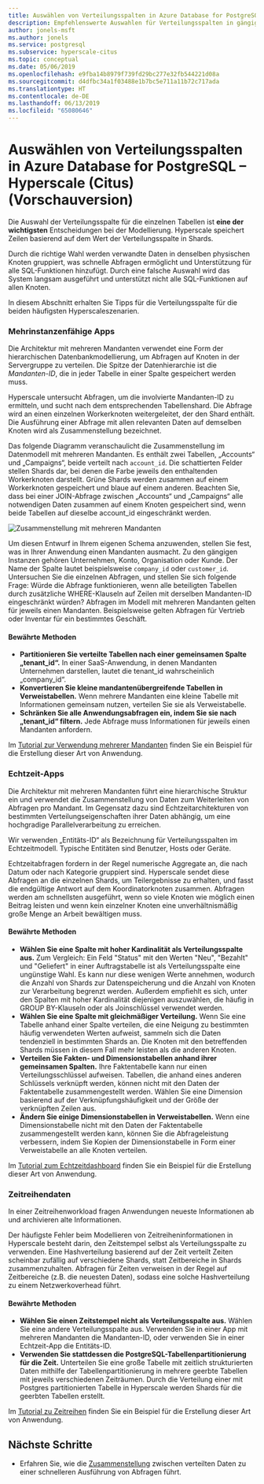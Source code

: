 ```yaml
---
title: Auswählen von Verteilungsspalten in Azure Database for PostgreSQL – Hyperscale (Citus) (Vorschauversion)
description: Empfehlenswerte Auswahlen für Verteilungsspalten in gängigen Hyperscaleszenarien
author: jonels-msft
ms.author: jonels
ms.service: postgresql
ms.subservice: hyperscale-citus
ms.topic: conceptual
ms.date: 05/06/2019
ms.openlocfilehash: e9fba14b8979f739fd29bc277e32fb544221d08a
ms.sourcegitcommit: d4dfbc34a1f03488e1b7bc5e711a11b72c717ada
ms.translationtype: HT
ms.contentlocale: de-DE
ms.lasthandoff: 06/13/2019
ms.locfileid: "65080646"
---
```

# <a name="choose-distribution-columns-in-azure-database-for-postgresql--hyperscale-citus-preview"></a>Auswählen von Verteilungsspalten in Azure Database for PostgreSQL – Hyperscale (Citus) (Vorschauversion)

Die Auswahl der Verteilungsspalte für die einzelnen Tabellen ist **eine der wichtigsten** Entscheidungen bei der Modellierung. Hyperscale speichert Zeilen basierend auf dem Wert der Verteilungsspalte in Shards.

Durch die richtige Wahl werden verwandte Daten in denselben physischen Knoten gruppiert, was schnelle Abfragen ermöglicht und Unterstützung für alle SQL-Funktionen hinzufügt. Durch eine falsche Auswahl wird das System langsam ausgeführt und unterstützt nicht alle SQL-Funktionen auf allen Knoten.

In diesem Abschnitt erhalten Sie Tipps für die Verteilungsspalte für die beiden häufigsten Hyperscaleszenarien.

### <a name="multi-tenant-apps"></a>Mehrinstanzenfähige Apps

Die Architektur mit mehreren Mandanten verwendet eine Form der hierarchischen Datenbankmodellierung, um Abfragen auf Knoten in der Servergruppe zu verteilen.  Die Spitze der Datenhierarchie ist die *Mandanten-ID*, die in jeder Tabelle in einer Spalte gespeichert werden muss.

Hyperscale untersucht Abfragen, um die involvierte Mandanten-ID zu ermitteln, und sucht nach dem entsprechenden Tabellenshard. Die Abfrage wird an einen einzelnen Workerknoten weitergeleitet, der den Shard enthält. Die Ausführung einer Abfrage mit allen relevanten Daten auf demselben Knoten wird als Zusammenstellung bezeichnet.

Das folgende Diagramm veranschaulicht die Zusammenstellung im Datenmodell mit mehreren Mandanten. Es enthält zwei Tabellen, „Accounts“ und „Campaigns“, beide verteilt nach `account_id`. Die schattierten Felder stellen Shards dar, bei denen die Farbe jeweils den enthaltenden Workerknoten darstellt. Grüne Shards werden zusammen auf einem Workerknoten gespeichert und blaue auf einem anderen. Beachten Sie, dass bei einer JOIN-Abfrage zwischen „Accounts“ und „Campaigns“ alle notwendigen Daten zusammen auf einem Knoten gespeichert sind, wenn beide Tabellen auf dieselbe account\_id eingeschränkt werden.

![Zusammenstellung mit mehreren Mandanten](media/concepts-hyperscale-choosing-distribution-column/multi-tenant-colocation.png)

Um diesen Entwurf in Ihrem eigenen Schema anzuwenden, stellen Sie fest, was in Ihrer Anwendung einen Mandanten ausmacht. Zu den gängigen Instanzen gehören Unternehmen, Konto, Organisation oder Kunde. Der Name der Spalte lautet beispielsweise `company_id` oder `customer_id`. Untersuchen Sie die einzelnen Abfragen, und stellen Sie sich folgende Frage: Würde die Abfrage funktionieren, wenn alle beteiligten Tabellen durch zusätzliche WHERE-Klauseln auf Zeilen mit derselben Mandanten-ID eingeschränkt würden?
Abfragen im Modell mit mehreren Mandanten gelten für jeweils einen Mandanten. Beispielsweise gelten Abfragen für Vertrieb oder Inventar für ein bestimmtes Geschäft.

#### <a name="best-practices"></a>Bewährte Methoden

-   **Partitionieren Sie verteilte Tabellen nach einer gemeinsamen Spalte „tenant\_id“.** In einer SaaS-Anwendung, in denen Mandanten Unternehmen darstellen, lautet die tenant\_id wahrscheinlich „company\_id“.
-   **Konvertieren Sie kleine mandantenübergreifende Tabellen in Verweistabellen.** Wenn mehrere Mandanten eine kleine Tabelle mit Informationen gemeinsam nutzen, verteilen Sie sie als Verweistabelle.
-   **Schränken Sie alle Anwendungsabfragen ein, indem Sie sie nach „tenant\_id“ filtern.** Jede Abfrage muss Informationen für jeweils einen Mandanten anfordern.

Im [Tutorial zur Verwendung mehrerer Mandanten](./tutorial-design-database-hyperscale-multi-tenant.md) finden Sie ein Beispiel für die Erstellung dieser Art von Anwendung.

### <a name="real-time-apps"></a>Echtzeit-Apps

Die Architektur mit mehreren Mandanten führt eine hierarchische Struktur ein und verwendet die Zusammenstellung von Daten zum Weiterleiten von Abfragen pro Mandant. Im Gegensatz dazu sind Echtzeitarchitekturen von bestimmten Verteilungseigenschaften ihrer Daten abhängig, um eine hochgradige Parallelverarbeitung zu erreichen.

Wir verwenden „Entitäts-ID“ als Bezeichnung für Verteilungsspalten im Echtzeitmodell. Typische Entitäten sind Benutzer, Hosts oder Geräte.

Echtzeitabfragen fordern in der Regel numerische Aggregate an, die nach Datum oder nach Kategorie gruppiert sind. Hyperscale sendet diese Abfragen an die einzelnen Shards, um Teilergebnisse zu erhalten, und fasst die endgültige Antwort auf dem Koordinatorknoten zusammen. Abfragen werden am schnellsten ausgeführt, wenn so viele Knoten wie möglich einen Beitrag leisten und wenn kein einzelner Knoten eine unverhältnismäßig große Menge an Arbeit bewältigen muss.

#### <a name="best-practices"></a>Bewährte Methoden

-   **Wählen Sie eine Spalte mit hoher Kardinalität als Verteilungsspalte aus.** Zum Vergleich: Ein Feld \"Status\" mit den Werten "Neu", "Bezahlt" und "Geliefert" in einer Auftragstabelle ist als Verteilungsspalte eine ungünstige Wahl. Es kann nur diese wenigen Werte annehmen, wodurch die Anzahl von Shards zur Datenspeicherung und die Anzahl von Knoten zur Verarbeitung begrenzt werden. Außerdem empfiehlt es sich, unter den Spalten mit hoher Kardinalität diejenigen auszuwählen, die häufig in GROUP BY-Klauseln oder als Joinschlüssel verwendet werden.
-   **Wählen Sie eine Spalte mit gleichmäßiger Verteilung.** Wenn Sie eine Tabelle anhand einer Spalte verteilen, die eine Neigung zu bestimmten häufig verwendeten Werten aufweist, sammeln sich die Daten tendenziell in bestimmten Shards an. Die Knoten mit den betreffenden Shards müssen in diesem Fall mehr leisten als die anderen Knoten.
-   **Verteilen Sie Fakten- und Dimensionstabellen anhand ihrer gemeinsamen Spalten.**
    Ihre Faktentabelle kann nur einen Verteilungsschlüssel aufweisen. Tabellen, die anhand eines anderen Schlüssels verknüpft werden, können nicht mit den Daten der Faktentabelle zusammengestellt werden. Wählen Sie eine Dimension basierend auf der Verknüpfungshäufigkeit und der Größe der verknüpften Zeilen aus.
-   **Ändern Sie einige Dimensionstabellen in Verweistabellen.** Wenn eine Dimensionstabelle nicht mit den Daten der Faktentabelle zusammengestellt werden kann, können Sie die Abfrageleistung verbessern, indem Sie Kopien der Dimensionstabelle in Form einer Verweistabelle an alle Knoten verteilen.

Im [Tutorial zum Echtzeitdashboard](./tutorial-design-database-hyperscale-realtime.md) finden Sie ein Beispiel für die Erstellung dieser Art von Anwendung.

### <a name="timeseries-data"></a>Zeitreihendaten

In einer Zeitreihenworkload fragen Anwendungen neueste Informationen ab und archivieren alte Informationen.

Der häufigste Fehler beim Modellieren von Zeitreiheninformationen in Hyperscale besteht darin, den Zeitstempel selbst als Verteilungsspalte zu verwenden. Eine Hashverteilung basierend auf der Zeit verteilt Zeiten scheinbar zufällig auf verschiedene Shards, statt Zeitbereiche in Shards zusammenzuhalten. Abfragen für Zeiten verweisen in der Regel auf Zeitbereiche (z.B. die neuesten Daten), sodass eine solche Hashverteilung zu einem Netzwerkoverhead führt.

#### <a name="best-practices"></a>Bewährte Methoden

-   **Wählen Sie einen Zeitstempel nicht als Verteilungsspalte aus.** Wählen Sie eine andere Verteilungsspalte aus. Verwenden Sie in einer App mit mehreren Mandanten die Mandanten-ID, oder verwenden Sie in einer Echtzeit-App die Entitäts-ID.
-   **Verwenden Sie stattdessen die PostgreSQL-Tabellenpartitionierung für die Zeit.** Unterteilen Sie eine große Tabelle mit zeitlich strukturierten Daten mithilfe der Tabellenpartitionierung in mehrere geerbte Tabellen mit jeweils verschiedenen Zeiträumen.  Durch die Verteilung einer mit Postgres partitionierten Tabelle in Hyperscale werden Shards für die geerbten Tabellen erstellt.

Im [Tutorial zu Zeitreihen](https://aka.ms/hyperscale-tutorial-timeseries) finden Sie ein Beispiel für die Erstellung dieser Art von Anwendung.

## <a name="next-steps"></a>Nächste Schritte
- Erfahren Sie, wie die [Zusammenstellung](concepts-hyperscale-colocation.md) zwischen verteilten Daten zu einer schnelleren Ausführung von Abfragen führt.
